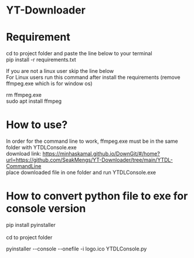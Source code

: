 # YT-Downloader

# Requirement
cd to project folder and paste the line below to your terminal <br>
pip install -r requirements.txt <br>

If you are not a linux user skip the line below<br>
For Linux users run this command after install the requirements (remove ffmpeg.exe which is for window os)<br>

rm ffmpeg.exe <br>
sudo apt install ffmpeg

# How to use?
In order for the command line to work, ffmpeg.exe must be in the same folder with YTDLConsole.exe 
<br>
download link: https://minhaskamal.github.io/DownGit/#/home?url=https://github.com/SeakMengs/YT-Downloader/tree/main/YTDL-CommandLine
<br>
place downloaded file in one folder and run YTDLConsole.exe

# How to convert python file to exe for console version
pip install pyinstaller <br>
<br>
cd to project folder <br>
<!-- pyinstaller --console -–add-binary ffmpeg.exe;. --onefile -i logo.ico YTDLConsole.py -->
pyinstaller --console --onefile -i logo.ico YTDLConsole.py
